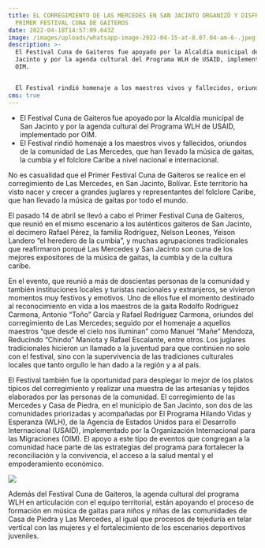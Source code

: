 ```yaml
---
title: EL CORREGIMIENTO DE LAS MERCEDES EN SAN JACINTO ORGANIZÓ Y DISFRUTÓ DEL
  PRIMER FESTIVAL CUNA DE GAITEROS
date: 2022-04-18T14:57:09.643Z
image: /images/uploads/whatsapp-image-2022-04-15-at-8.07.04-am-6-.jpeg
description: >-
  El Festival Cuna de Gaiteros fue apoyado por la Alcaldía municipal de San
  Jacinto y por la agenda cultural del Programa WLH de USAID, implementado por
  OIM.  


  El Festival rindió homenaje a los maestros vivos y fallecidos, oriundos de la comunidad de Las Mercedes, que han llevado la música de gaitas, la cumbia y el folclore Caribe a nivel nacional e internacional.
cms: true
---
```

* El Festival Cuna de Gaiteros fue apoyado por la Alcaldía municipal de San Jacinto y por la agenda cultural del Programa WLH de USAID, implementado por OIM.  
* El Festival rindió homenaje a los maestros vivos y fallecidos, oriundos de la comunidad de Las Mercedes, que han llevado la música de gaitas, la cumbia y el folclore Caribe a nivel nacional e internacional.

No es casualidad que el Primer Festival Cuna de Gaiteros se realice en el corregimiento de Las Mercedes, en San Jacinto, Bolívar. Este territorio ha visto nacer y crecer a grandes juglares y representantes del folclore Caribe, que han llevado la música de gaitas por todo el mundo.   

El pasado 14 de abril se llevó a cabo el Primer Festival Cuna de Gaiteros, que reunió en el mismo escenario a los auténticos gaiteros de San Jacinto, el decimero Rafael Pérez, la familia Rodríguez, Nelson Leones, Yeison Landero “el heredero de la cumbia”, y muchas agrupaciones tradicionales que reafirmaron porqué Las Mercedes y San Jacinto son cuna de los mejores expositores de la música de gaitas, la cumbia y de la cultura caribe.   

En el evento, que reunió a más de doscientas personas de la comunidad y también instituciones locales y turistas nacionales y extranjeros, se vivieron momentos muy festivos y emotivos. Uno de ellos fue el momento destinado al reconocimiento en vida a los maestros de la gaita Rodolfo Rodríguez Carmona, Antonio “Toño” García y Rafael Rodríguez Carmona, oriundos del corregimiento de Las Mercedes; seguido por el homenaje a aquellos maestros “que desde el cielo nos iluminan” como Manuel “Mañe” Mendoza, Reducindo “Chindo” Maniota y Rafael Escalante, entre otros. Los juglares tradicionales hicieron un llamado a la juventud para que continúen no solo con el festival, sino con la supervivencia de las tradiciones culturales locales que tanto orgullo le han dado a la región y a al país.   

El Festival también fue la oportunidad para desplegar lo mejor de los platos típicos del corregimiento y realizar una muestra de las artesanías y tejidos elaborados por las personas de la comunidad. El corregimiento de las Mercedes y Casa de Piedra, en el municipio de San Jacinto, son dos de las comunidades priorizadas y acompañadas por El Programa Hilando Vidas y Esperanza (WLH), de la Agencia de Estados Unidos para el Desarrollo Internacional (USAID), implementado por la Organización Internacional para las Migraciones (OIM). El apoyo a este tipo de eventos que congregan a la comunidad hace parte de las estrategias del programa para fortalecer la reconciliación y la convivencia, el acceso a la salud mental y el empoderamiento económico.  

![](/images/uploads/whatsapp-image-2022-03-31-at-6.35.39-pm.jpeg)

Además del Festival Cuna de Gaiteros, la agenda cultural del programa WLH en articulación con el equipo territorial, están apoyando el proceso de formación en música de gaitas para niños y niñas de las comunidades de Casa de Piedra y Las Mercedes, al igual que procesos de tejeduría en telar vertical con las mujeres y el fortalecimiento de los escenarios deportivos juveniles.